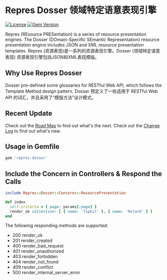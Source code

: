 # Repres Dosser 领域特定语意表现引擎

[![License](https://img.shields.io/badge/license-MIT-green.svg)](http://opensource.org/licenses/MIT)
[![Gem Version](https://badge.fury.io/rb/repres-dosser.svg)](https://badge.fury.io/rb/repres-dosser)

Repres (REsource PRESentation) is a series of resource presentation engines. The Dosser (DOmain-Specific SEmantic Representation) resource presentation engine includes JSON and XML resource presentation templates.
Repres (资源表现)是一系列的资源表现引擎。Dosser (领域特定语意表现) 资源表现引擎包括JSON和XML表现模版。

## Why Use Repres Dosser
Dosser pre-defined some glossaries for RESTful Web API, which follows the Template Method design pattern.
Dosser 预定义了一些适用于 RESTful Web API 的词汇，并且采用了“模版方法”设计模式。

## Recent Update
Check out the [Road Map](ROADMAP.md) to find out what's the next.
Check out the [Change Log](CHANGELOG.md) to find out what's new.

## Usage in Gemfile
```ruby
gem 'repres-dosser'
```

## Include the Concern in Controllers & Respond the Calls
```ruby
include Repres::Dosser::Concerns::ResourcePresentation

def index
  self.criteria = { page: params[:page] }
  render_ok collection: [ { name: 'Topbit' }, { name: 'Roland' } ]
end
```

The following responding methods are supported:
- 200 render_ok
- 201 render_created
- 400 render_bad_request
- 401 render_unauthorized
- 403 render_forbidden
- 404 render_not_found
- 409 render_conflict
- 500 render_internal_server_error
